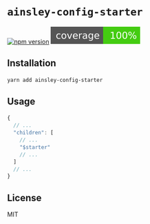 # `ainsley-config-starter`

[![npm version](https://img.shields.io/npm/v/ainsley-config-starter.svg?style=flat-square)](https://www.npmjs.com/package/ainsley-config-starter)
![coverage](/scripts/jest/shield.svg)

## Installation

```sh
yarn add ainsley-config-starter
```

## Usage

```js
{
  // ...
  "children": [
    // ...
    "$starter"
    // ...
  ]
  // ...
}
```

## License

MIT
